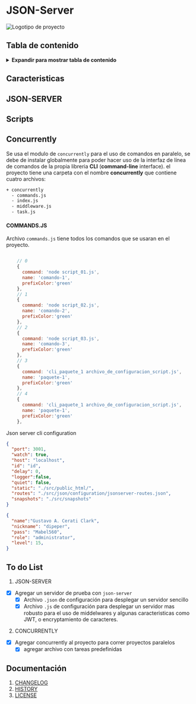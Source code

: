 # JSON-Server

![Logotipo de proyecto](directories/doc/PROJECT.LOGO.png)

## Tabla de contenido
<details>
  <summary><b>Expandir para mostrar tabla de contenido</b></summary>

<!-- toc -->

- [Caracteristicas](#Caracteristicas)
  * [JS Ecosystem Demos](#js-ecosystem-demos)
  * [Optional Modules](#optional-modules)
  * [ECMAScript 5 Compatibility](#ecmascript-5-compatibility)

- [To do List](#to-do-list)
- [Documentación](#documentación)

<!-- tocstop -->

</details>

## Caracteristicas
## JSON-SERVER
## Scripts
## Concurrently

Se usa el modulo de `concurrently` para el uso de comandos en paralelo, se debe de instalar globalmente para poder hacer uso de la interfaz de línea de comandos de la propia libreria **CLI** (**command-line** interface).
el proyecto tiene una carpeta con el nombre **concurrently** que contiene cuatro archivos:

```bash
+ concurrently
  - commands.js
  - index.js
  - middleware.js
  - task.js
```


#### COMMANDS.JS

Archivo `commands.js` tiene todos los comandos que se usaran en el proyecto.

```javascript

    // 0
    {
      command: 'node script_01.js',
      name: 'comando-1',
      prefixColor:'green'
    },
    // 1
    {
      command: 'node script_02.js',
      name: 'comando-2',
      prefixColor:'green'
    },
    // 2
    {
      command: 'node script_03.js',
      name: 'comando-3',
      prefixColor:'green'
    },
    // 3
    {
      command: 'cli_paquete_1 archivo_de_configuracion_script.js',
      name: 'paquete-1',
      prefixColor:'green'
    },
    // 4
    {
      command: 'cli_paquete_1 archivo_de_configuracion_script.js',
      name: 'paquete-1',
      prefixColor:'green'
    },
```

Json server cli configuration
```json
{
  "port": 3001,
  "watch": true,
  "host": "localhost",
  "id": "id",
  "delay": 0,
  "logger":false,
  "quiet": false,
  "static": "./src/public_html/",
  "routes": "./src/json/configuration/jsonserver-routes.json",
  "snapshots": "./src/snapshots"
}
```
```json
{
  "name":"Gustavo A. Cerati Clark",
  "nickname": "dipeper",
  "pass": "Mabel560",
  "role": "administrator",
  "level": 15,
}
```
## To do List

1. JSON-SERVER
  - [x] Agregar un servidor de prueba con `json-server`
    * [x] Archivo `.json` de configuración para desplegar un servidor sencillo
    * [x] Archivo `.js` de configuración para desplegar un servidor mas robusto para el uso de middelwares y algunas caracteristicas como JWT, o encryptamiento de caracteres.
2. CONCURRENTLY
  - [x] Agregar concurrently al proyecto para correr proyectos paralelos
    * [x] agregar archivo con tareas predefinidas

## Documentación

1. [CHANGELOG](directories/docs/CHANGELOG.md)
2. [HISTORY](directories/docs/HISTORY.md)
3. [LICENSE](directories/docs/LICENSE.md)
